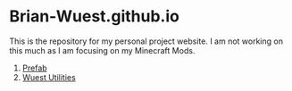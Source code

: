 # Brian-Wuest.github.io
This is the repository for my personal project website. 
I am not working on this much as I am focusing on my Minecraft Mods.

1. [Prefab](https://github.com/Brian-Wuest/MC-Prefab)
2. [Wuest Utilities](https://github.com/Brian-Wuest/MC-WuestUtilities)
